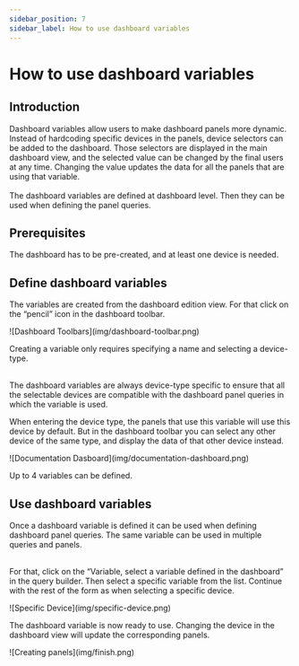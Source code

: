 ```yaml
---
sidebar_position: 7
sidebar_label: How to use dashboard variables
---
```

# How to use dashboard variables

## Introduction

Dashboard variables allow users to make dashboard panels more dynamic. Instead of hardcoding specific devices in the panels, device selectors can be added to the dashboard. Those selectors are displayed in the main dashboard view, and the selected value can be changed by the final users at any time. Changing the value updates the data for all the panels that are using that variable.
<br></br>
The dashboard variables are defined at dashboard level. Then they can be used when defining the panel queries.

## Prerequisites

The dashboard has to be pre-created, and at least one device is needed.

## Define dashboard variables

The variables are created from the dashboard edition view. For that click on the “pencil” icon in the dashboard toolbar.

<div class="tutorial-image-container">
![Dashboard Toolbars](img/dashboard-toolbar.png)
</div>

Creating a variable only requires specifying a name and selecting a device-type.
<br></br>

The dashboard variables are always device-type specific to ensure that all the selectable devices are compatible with the dashboard panel queries in which the variable is used. 

When entering the device type, the panels that use this variable will use this device by default. But in the dashboard toolbar you can select any other device of the same type, and display the data of that other device instead. 

<div class="tutorial-image-container">
![Documentation Dasboard](img/documentation-dashboard.png)
</div>

Up to 4 variables can be defined.

## Use dashboard variables

Once a dashboard variable is defined it can be used when defining dashboard panel queries. The same variable can be used in multiple queries and panels.
<br></br>

For that, click on the “Variable, select a variable defined in the dashboard” in the query builder. Then select a specific variable from the list. Continue with the rest of the form as when selecting a specific device.

<div class="tutorial-image-container">
![Specific Device](img/specific-device.png)
</div>

The dashboard variable is now ready to use. Changing the device in the dashboard view will update the corresponding panels.


<div class="tutorial-image-container">
    ![Creating panels](img/finish.png)
</div>
